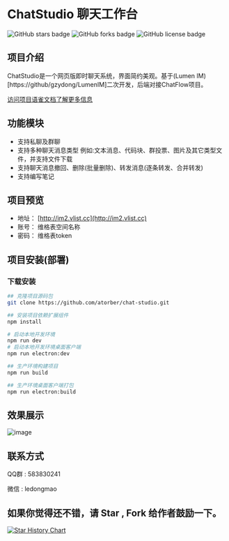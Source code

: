 # ChatStudio 聊天工作台

<img alt="GitHub stars badge" src="https://img.shields.io/github/stars/atorber/chat-studio"> <img alt="GitHub forks badge" src="https://img.shields.io/github/forks/atorber/chat-studio"> <img alt="GitHub license badge" src="https://img.shields.io/github/license/atorber/chat-studio">

##  项目介绍

ChatStudio是一个网页版即时聊天系统，界面简约美观。基于(Lumen IM)[https://github/gzydong/LumenIM]二次开发，后端对接ChatFlow项目。

[访问项目语雀文档了解更多信息](https://www.yuque.com/atorber/chatflow)

## 功能模块

- 支持私聊及群聊
- 支持多种聊天消息类型 例如:文本消息、代码块、群投票、图片及其它类型文件，并支持文件下载
- 支持聊天消息撤回、删除(批量删除)、转发消息(逐条转发、合并转发)
- 支持编写笔记

## 项目预览

- 地址： [http://im2.vlist.cc](http://im2.vlist.cc)
- 账号： 维格表空间名称
- 密码： 维格表token

## 项目安装(部署)

### 下载安装

```bash
## 克隆项目源码包
git clone https://github.com/atorber/chat-studio.git

## 安装项目依赖扩展组件
npm install

# 启动本地开发环境
npm run dev
# 启动本地开发环境桌面客户端
npm run electron:dev

## 生产环境构建项目
npm run build

## 生产环境桌面客户端打包
npm run electron:build
```

## 效果展示

![image](https://github.com/atorber/chat-studio/assets/19552906/9c7ec288-b364-491a-a9db-eebc04a578d6)

## 联系方式

QQ群 : 583830241

微信 : ledongmao

## 如果你觉得还不错，请 Star , Fork 给作者鼓励一下。

[![Star History Chart](https://api.star-history.com/svg?repos=atorber/chat-studio&type=Date)](https://star-history.com/#atorber/chat-studio&Date)
